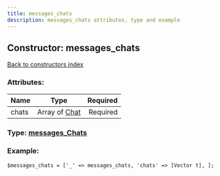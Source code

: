 ```yaml
---
title: messages_chats
description: messages_chats attributes, type and example
---
```

## Constructor: messages\_chats  
[Back to constructors index](index.md)



### Attributes:

| Name     |    Type       | Required |
|----------|:-------------:|---------:|
|chats|Array of [Chat](../types/Chat.md) | Required|



### Type: [messages\_Chats](../types/messages_Chats.md)


### Example:

```
$messages_chats = ['_' => messages_chats, 'chats' => [Vector t], ];
```